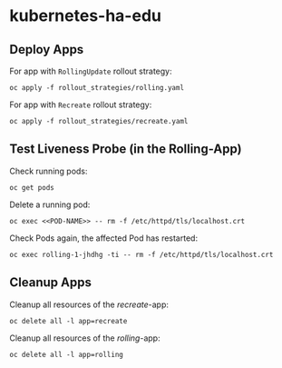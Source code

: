 # kubernetes-ha-edu


## Deploy Apps
For app with `RollingUpdate` rollout strategy:
```
oc apply -f rollout_strategies/rolling.yaml
```

For app with `Recreate` rollout strategy:
```
oc apply -f rollout_strategies/recreate.yaml
```

## Test Liveness Probe (in the Rolling-App)
Check running pods:
```
oc get pods
```

Delete a running pod:
```
oc exec <<POD-NAME>> -- rm -f /etc/httpd/tls/localhost.crt
```

Check Pods again, the affected Pod has restarted:
```
oc exec rolling-1-jhdhg -ti -- rm -f /etc/httpd/tls/localhost.crt
```

## Cleanup Apps
Cleanup all resources of the *recreate*-app:
```
oc delete all -l app=recreate
```

Cleanup all resources of the *rolling*-app:
```
oc delete all -l app=rolling
```
